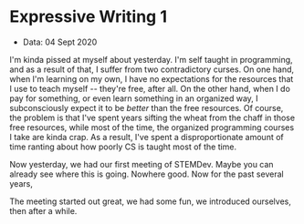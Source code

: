 # Expressive Writing 1

* Data: 04 Sept 2020

I'm kinda pissed at myself about yesterday. I'm self taught in programming, and as a result of that, I suffer from two contradictory curses. On one hand, when I'm learning on my own, I have no expectations for the resources that I use to teach myself -- they're free, after all. On the other hand, when I do pay for something, or even learn something in an organized way, I subconsciously expect it to be _better_ than the free resources. Of course, the problem is that I've spent years sifting the wheat from the chaff in those free resources, while most of the time, the organized programming courses I take are kinda crap. As a result, I've spent a disproportionate amount of time ranting about how poorly CS is taught most of the time. 

Now yesterday, we had our first meeting of STEMDev. Maybe you can already see where this is going. Nowhere good. Now for the past several years, 

The meeting started out great, we had some fun, we introduced ourselves, then after a while.
